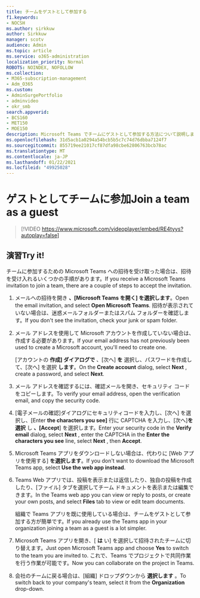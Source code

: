 ```yaml
---
title: チームをゲストとして参加する
f1.keywords:
- NOCSH
ms.author: sirkkuw
author: Sirkkuw
manager: scotv
audience: Admin
ms.topic: article
ms.service: o365-administration
localization_priority: Normal
ROBOTS: NOINDEX, NOFOLLOW
ms.collection:
- M365-subscription-management
- Adm_O365
ms.custom:
- AdminSurgePortfolio
- adminvideo
- okr_smb
search.appverid:
- BCS160
- MET150
- MOE150
description: Microsoft Teams でチームにゲストとして参加する方法について説明します。
ms.openlocfilehash: 31d5acb1a0294a54bcb5b5c7c74d76dbba7124f7
ms.sourcegitcommit: 855719ee21017cf87dfa98cbe62806763bcb78ac
ms.translationtype: MT
ms.contentlocale: ja-JP
ms.lasthandoff: 01/22/2021
ms.locfileid: "49925028"
---
```

# <a name="join-a-team-as-a-guest"></a><span data-ttu-id="a98f0-103">ゲストとしてチームに参加</span><span class="sxs-lookup"><span data-stu-id="a98f0-103">Join a team as a guest</span></span>

> [!VIDEO https://www.microsoft.com/videoplayer/embed/RE4tyys?autoplay=false]

## <a name="try-it"></a><span data-ttu-id="a98f0-104">演習</span><span class="sxs-lookup"><span data-stu-id="a98f0-104">Try it!</span></span>

<span data-ttu-id="a98f0-105">チームに参加するための Microsoft Teams への招待を受け取った場合は、招待を受け入れるいくつかの手順があります。</span><span class="sxs-lookup"><span data-stu-id="a98f0-105">If you receive a Microsoft Teams invitation to join a team, there are a couple of steps to accept the invitation.</span></span>

1. <span data-ttu-id="a98f0-106">メールへの招待を開き  **、[Microsoft Teams を開く] を選択します**。</span><span class="sxs-lookup"><span data-stu-id="a98f0-106">Open the email invitation, and select  **Open Microsoft Teams**.</span></span> <span data-ttu-id="a98f0-107">招待が表示されていない場合は、迷惑メールフォルダーまたはスパム フォルダーを確認します。</span><span class="sxs-lookup"><span data-stu-id="a98f0-107">If you don't see the invitation, check your junk or spam folder.</span></span>
  1. <span data-ttu-id="a98f0-108">メール アドレスを使用して Microsoft アカウントを作成していない場合は、作成する必要があります。</span><span class="sxs-lookup"><span data-stu-id="a98f0-108">If your email address has not previously been used to create a Microsoft account, you'll need to create one.</span></span>

     <span data-ttu-id="a98f0-109">[アカウントの  **作成] ダイアログで**  、[次へ]  **を** 選択し、パスワードを作成して、[次へ] を選択  **します**。</span><span class="sxs-lookup"><span data-stu-id="a98f0-109">On the  **Create account**  dialog, select  **Next** , create a password, and select  **Next**.</span></span>
  1. <span data-ttu-id="a98f0-110">メール アドレスを確認するには、確認メールを開き、セキュリティ コードをコピーします。</span><span class="sxs-lookup"><span data-stu-id="a98f0-110">To verify your email address, open the verification email, and copy the security code.</span></span>
  1. <span data-ttu-id="a98f0-111">[電子メールの確認]ダイアログにセキュリティコードを入力し、[次へ] を選択し、[Enter **the characters you see]** 行に CAPTCHA を入力し、[次へ]**を選択** し **、[Accept**] を選択します。</span><span class="sxs-lookup"><span data-stu-id="a98f0-111">Enter your security code in the  **Verify email**  dialog, select  **Next** , enter the CAPTCHA in the  **Enter the characters you see**  line, select  **Next** , then  **Accept**.</span></span>
1. <span data-ttu-id="a98f0-112">Microsoft Teams アプリをダウンロードしない場合は、代わりに [Web アプリを使用する]  **を選択します**。</span><span class="sxs-lookup"><span data-stu-id="a98f0-112">If you don't want to download the Microsoft Teams app, select  **Use the web app instead**.</span></span>
1. <span data-ttu-id="a98f0-113">Teams Web アプリでは、投稿を表示または返信したり、独自の投稿を作成したり、[ファイル] タブを選択してチーム ドキュメントを表示または編集できます。</span><span class="sxs-lookup"><span data-stu-id="a98f0-113">In the Teams web app you can view or reply to posts, or create your own posts, and select  **Files**  tab to view or edit team documents.</span></span>

    <span data-ttu-id="a98f0-114">組織で Teams アプリを既に使用している場合は、チームをゲストとして参加する方が簡単です。</span><span class="sxs-lookup"><span data-stu-id="a98f0-114">If you already use the Teams app in your organization joining a team as a guest is a lot simpler.</span></span>

1. <span data-ttu-id="a98f0-115">Microsoft Teams アプリを開き、[  **は**  い] を選択して招待されたチームに切り替えます。</span><span class="sxs-lookup"><span data-stu-id="a98f0-115">Just open Microsoft Teams app and choose  **Yes**  to switch to the team you are invited to.</span></span>  <span data-ttu-id="a98f0-116">これで、Teams でプロジェクトで共同作業を行う作業が可能です。</span><span class="sxs-lookup"><span data-stu-id="a98f0-116">Now you can collaborate on the project in Teams.</span></span>
2. <span data-ttu-id="a98f0-117">会社のチームに戻る場合は、[組織] ドロップダウンから  **選択します**  。</span><span class="sxs-lookup"><span data-stu-id="a98f0-117">To switch back to your company's team, select it from the  **Organization**  drop-down.</span></span>